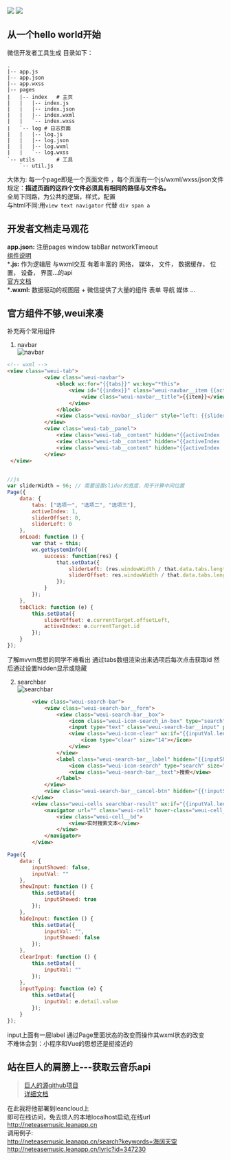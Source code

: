 ![](https://img.shields.io/badge/language-js-orange.svg)
![](https://img.shields.io/badge/platform-wechat-lightgrey.svg)
## 从一个hello world开始
微信开发者工具生成 目录如下：
```
.
|-- app.js
|-- app.json
|-- app.wxss
|-- pages     
|   |-- index   # 主页
|   |   |-- index.js
|   |   |-- index.json
|   |   |-- index.wxml
|   |   `-- index.wxss
|   `-- log # 日志页面
|   |   |-- log.js
|   |   |-- log.json
|   |   |-- log.wxml
|   |   `-- log.wxss
`-- utils       # 工具
    `-- util.js
```
大体为:
每一个page即是一个页面文件 ，每个页面有一个js/wxml/wxss/json文件 规定：**描述页面的这四个文件必须具有相同的路径与文件名。**<br>
全局下同路，为公共的逻辑，样式，配置<br>
与html不同:用`view text navigator` 代替 `div span a`

## 开发者文档走马观花
**app.json:** 注册pages window tabBar networkTimeout<br>
[组件说明](https://mp.weixin.qq.com/debug/wxadoc/dev/component/)<br>
***.js:** 作为逻辑层 与wxml交互 有着丰富的 
网络，
媒体，
文件，
数据缓存，
位置，
设备，
界面...的api<br>
[官方文档](https://mp.weixin.qq.com/debug/wxadoc/dev/api/)<br>
***.wxml:** 数据驱动的视图层 +  微信提供了大量的组件 表单 导航 媒体 ...
## 官方组件不够,weui来凑
补充两个常用组件
1. navbar<br>
![navbar](https://github.com/MengZhaoFly/wechatApp-netease_cloudmusic/blob/master/results/tabbar.gif)
```html
<!-- wxml -->
<view class="weui-tab">
            <view class="weui-navbar">
                <block wx:for="{{tabs}}" wx:key="*this">
                    <view id="{{index}}" class="weui-navbar__item {{activeIndex == index ? 'weui-bar__item_on' : ''}}" bindtap="tabClick">
                        <view class="weui-navbar__title">{{item}}</view>
                    </view>
                </block>
                <view class="weui-navbar__slider" style="left: {{sliderLeft}}px; transform: translateX({{sliderOffset}}px); -webkit-transform: translateX({{sliderOffset}}px);"></view>
            </view>
            <view class="weui-tab__panel">
                <view class="weui-tab__content" hidden="{{activeIndex != 0}}">选项一的内容</view>
                <view class="weui-tab__content" hidden="{{activeIndex != 1}}">选项二的内容</view>
                <view class="weui-tab__content" hidden="{{activeIndex != 2}}">选项三的内容</view>
            </view>
 </view>
       
```
```js
//js
var sliderWidth = 96; // 需要设置slider的宽度，用于计算中间位置
Page({
    data: {
        tabs: ["选项一", "选项二", "选项三"],
        activeIndex: 1,
        sliderOffset: 0,
        sliderLeft: 0
    },
    onLoad: function () {
        var that = this;
        wx.getSystemInfo({
            success: function(res) {
                that.setData({
                    sliderLeft: (res.windowWidth / that.data.tabs.length - sliderWidth) / 2,
                    sliderOffset: res.windowWidth / that.data.tabs.length * that.data.activeIndex
                });
            }
        });
    },
    tabClick: function (e) {
        this.setData({
            sliderOffset: e.currentTarget.offsetLeft,
            activeIndex: e.currentTarget.id
        });
    }
});
```
了解mvvm思想的同学不难看出 通过tabs数组渲染出来选项后每次点击获取id 然后通过设置hidden显示或隐藏

2. searchbar<br>
![searchbar](https://github.com/MengZhaoFly/wechatApp-netease_cloudmusic/blob/master/results/searchbar.gif)
```html
        <view class="weui-search-bar">
            <view class="weui-search-bar__form">
                <view class="weui-search-bar__box">
                    <icon class="weui-icon-search_in-box" type="search" size="14"></icon>
                    <input type="text" class="weui-search-bar__input" placeholder="搜索" value="{{inputVal}}" focus="{{inputShowed}}" bindinput="inputTyping" />
                    <view class="weui-icon-clear" wx:if="{{inputVal.length > 0}}" bindtap="clearInput">
                        <icon type="clear" size="14"></icon>
                    </view>
                </view>
                <label class="weui-search-bar__label" hidden="{{inputShowed}}" bindtap="showInput">
                    <icon class="weui-icon-search" type="search" size="14"></icon>
                    <view class="weui-search-bar__text">搜索</view>
                </label>
            </view>
            <view class="weui-search-bar__cancel-btn" hidden="{{!inputShowed}}" bindtap="hideInput">取消</view>
        </view>
        <view class="weui-cells searchbar-result" wx:if="{{inputVal.length > 0}}">
            <navigator url="" class="weui-cell" hover-class="weui-cell_active">
                <view class="weui-cell__bd">
                    <view>实时搜索文本</view>
                </view>
            </navigator>
        </view>
```
```js
Page({
    data: {
        inputShowed: false,
        inputVal: ""
    },
    showInput: function () {
        this.setData({
            inputShowed: true
        });
    },
    hideInput: function () {
        this.setData({
            inputVal: "",
            inputShowed: false
        });
    },
    clearInput: function () {
        this.setData({
            inputVal: ""
        });
    },
    inputTyping: function (e) {
        this.setData({
            inputVal: e.detail.value
        });
    }
});
```
input上面有一层label 通过Page里面状态的改变而操作其wxml状态的改变<br>
不难体会到：小程序和Vue的思想还是挺接近的
## 站在巨人的肩膀上---获取云音乐api
>[巨人的源github项目](https://github.com/Binaryify/NeteaseCloudMusicApi)<br>
>[详细文档](https://binaryify.github.io/NeteaseCloudMusicApi/#/?id=neteasecloudmusicapi)<br>

在此我将他部署到leancloud上<br>
即可在线访问，免去烦人的本地localhost启动,在线url<br>
http://neteasemusic.leanapp.cn<br>
调用例子:<br>
http://neteasemusic.leanapp.cn/search?keywords=海阔天空<br>
http://neteasemusic.leanapp.cn/lyric?id=347230<br>


